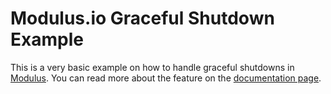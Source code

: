 # Modulus.io Graceful Shutdown Example

This is a very basic example on how to handle graceful shutdowns in [Modulus](http://modulus.io). You can read more about the feature on the [documentation page](https://modulus.io/codex/projects/graceful-shutdown).